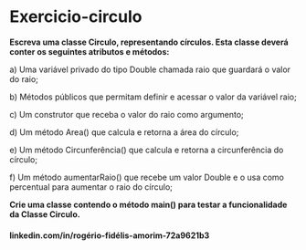# Exercicio-circulo
**Escreva uma classe Circulo, representando círculos.
Esta classe deverá conter os seguintes atributos e métodos:**

a) Uma variável privado do tipo Double chamada raio que guardará o valor do raio;

b) Métodos públicos que permitam definir e acessar o valor da variável raio;

c) Um construtor que receba o valor do raio como argumento;

d) Um método Area() que calcula e retorna a área do círculo;

e) Um método Circunferência() que calcula e retorna a circunferência do círculo;

f) Um método aumentarRaio() que recebe um valor Double e o usa como percentual para aumentar o raio do círculo;

**Crie uma classe contendo o método main() para testar a funcionalidade da Classe Circulo.**
#### linkedin.com/in/rogério-fidélis-amorim-72a9621b3
